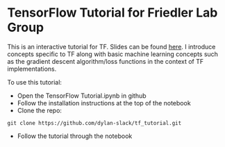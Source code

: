# TensorFlow Tutorial for Friedler Lab Group

This is an interactive tutorial for TF.  Slides can be found [here](https://docs.google.com/presentation/d/1ejGfg1zERaXjzUR2UW2dHeXR-ufcNweYtyhs88TZ-5U/edit?usp=sharing).  I introduce concepts specific to TF along with basic machine learning concepts such as the gradient descent algorithm/loss functions in the context of TF implementations.

To use this tutorial:

- Open the TensorFlow Tutorial.ipynb in github
- Follow the installation instructions at the top of the notebook
- Clone the repo:

``` git clone https://github.com/dylan-slack/tf_tutorial.git ``` 

- Follow the tutorial through the notebook

